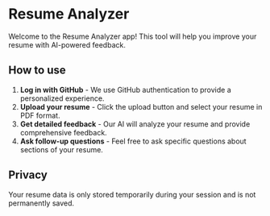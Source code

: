 # Resume Analyzer

Welcome to the Resume Analyzer app! This tool will help you improve your resume with AI-powered feedback.

## How to use

1. **Log in with GitHub** - We use GitHub authentication to provide a personalized experience.
2. **Upload your resume** - Click the upload button and select your resume in PDF format.
3. **Get detailed feedback** - Our AI will analyze your resume and provide comprehensive feedback.
4. **Ask follow-up questions** - Feel free to ask specific questions about sections of your resume.

## Privacy

Your resume data is only stored temporarily during your session and is not permanently saved.